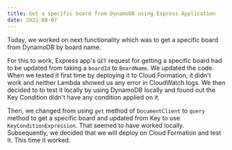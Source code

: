 ```yaml
---
title: Get a specific board from DynamoDB using Express Application
date: 2021-08-07
---
```


Today, we worked on next functionality which was to get a specific board from DynamoDB by board name.

For this to work, Express app's `GET` request for getting a specific board had to be updated from taking a `boardId` to `BoardName`. We updated the code. When we tested it first time by deploying it to Cloud Formation, it didn't work and neither Lambda showed us any error in CloudWatch logs. We then decided to to test it locally by using DynamoDB locally and found out the Key Condition didn't have any condition applied on it. 

Then, we changed from using `get` method of `DocumentClient` to `query` method to get a specific board and updated from Key to use `KeyConditionExpression`. That seemed to have worked locally. Subsequently, we decided that we will deploy on Cloud Formation and test it. This time it worked.